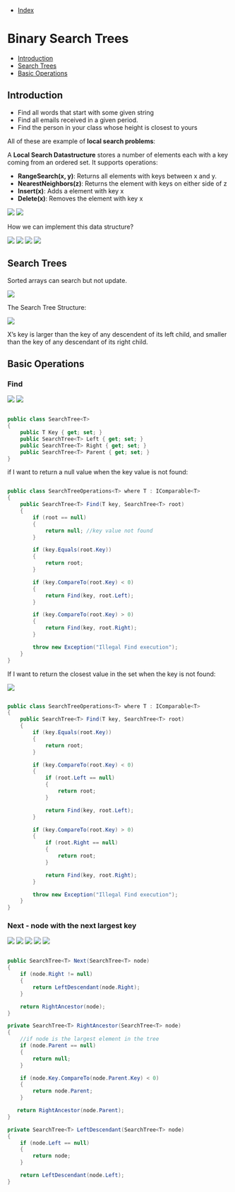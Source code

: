 * [Index](https://github.com/KiraDiShira/AlgorithmsAndDataStructures/blob/master/README.md#project-title)

# Binary Search Trees

* [Introduction](#introduction)
* [Search Trees](#search-trees)
* [Basic Operations](#basic-operations)

## Introduction

- Find all words that start with some given string
- Find all emails received in a given period.
- Find the person in your class whose height is closest to yours

All of these are example of **local search problems**:

A **Local Search Datastructure** stores a number of elements each with a key coming from an ordered set. It supports operations:

- **RangeSearch(x, y)**: Returns all elements with keys between x and y.
- **NearestNeighbors(z)**: Returns the element with keys on either side of z
- **Insert(x)**: Adds a element with key x
- **Delete(x)**: Removes the element with key x

<img src="https://github.com/KiraDiShira/AlgorithmsAndDataStructures/blob/master/RepoFiles/BinarySearchTrees/Images/bst1.PNG" />

<img src="https://github.com/KiraDiShira/AlgorithmsAndDataStructures/blob/master/RepoFiles/BinarySearchTrees/Images/bst2.PNG" />

How we can implement this data structure?

<img src="https://github.com/KiraDiShira/AlgorithmsAndDataStructures/blob/master/RepoFiles/BinarySearchTrees/Images/bst3.PNG" />

<img src="https://github.com/KiraDiShira/AlgorithmsAndDataStructures/blob/master/RepoFiles/BinarySearchTrees/Images/bst4.PNG" />

<img src="https://github.com/KiraDiShira/AlgorithmsAndDataStructures/blob/master/RepoFiles/BinarySearchTrees/Images/bst5.PNG" />

<img src="https://github.com/KiraDiShira/AlgorithmsAndDataStructures/blob/master/RepoFiles/BinarySearchTrees/Images/bst6.PNG" />

## Search Trees

Sorted arrays can search but not update.

<img src="https://github.com/KiraDiShira/AlgorithmsAndDataStructures/blob/master/RepoFiles/BinarySearchTrees/Images/bst7.PNG" />

The Search Tree Structure:

<img src="https://github.com/KiraDiShira/AlgorithmsAndDataStructures/blob/master/RepoFiles/BinarySearchTrees/Images/bst8.PNG" />

X’s key is larger than the key of any descendent of its left child, and smaller than the key of any descendant of its right child.

## Basic Operations

### Find

<img src="https://github.com/KiraDiShira/AlgorithmsAndDataStructures/blob/master/RepoFiles/BinarySearchTrees/Images/bst10.PNG" />

<img src="https://github.com/KiraDiShira/AlgorithmsAndDataStructures/blob/master/RepoFiles/BinarySearchTrees/Images/bst9.PNG" />

```c#

public class SearchTree<T>
{
    public T Key { get; set; }
    public SearchTree<T> Left { get; set; }
    public SearchTree<T> Right { get; set; }
    public SearchTree<T> Parent { get; set; }
}

```
if I want to return a null value when the key value is not found:

```c#

public class SearchTreeOperations<T> where T : IComparable<T>
{
    public SearchTree<T> Find(T key, SearchTree<T> root)
    {
        if (root == null)
        {
            return null; //key value not found
        }

        if (key.Equals(root.Key))
        {
            return root;
        }

        if (key.CompareTo(root.Key) < 0)
        {
            return Find(key, root.Left);
        }

        if (key.CompareTo(root.Key) > 0)
        {
            return Find(key, root.Right);
        }

        throw new Exception("Illegal Find execution");
    }
}
```
If I want to return the closest value in the set when the key is not found:

<img src="https://github.com/KiraDiShira/AlgorithmsAndDataStructures/blob/master/RepoFiles/BinarySearchTrees/Images/bst11.PNG" />

```c#

public class SearchTreeOperations<T> where T : IComparable<T>
{
    public SearchTree<T> Find(T key, SearchTree<T> root)
    {      
        if (key.Equals(root.Key))
        {
            return root;
        }

        if (key.CompareTo(root.Key) < 0)
        {
            if (root.Left == null)
            {
                return root;
            }

            return Find(key, root.Left);
        }

        if (key.CompareTo(root.Key) > 0)
        {
            if (root.Right == null)
            {
                return root;
            }

            return Find(key, root.Right);
        }

        throw new Exception("Illegal Find execution");
    }
}

```

### Next - node with the next largest key

<img src="https://github.com/KiraDiShira/AlgorithmsAndDataStructures/blob/master/RepoFiles/BinarySearchTrees/Images/bst12.PNG" />

<img src="https://github.com/KiraDiShira/AlgorithmsAndDataStructures/blob/master/RepoFiles/BinarySearchTrees/Images/bst13.PNG" />

<img src="https://github.com/KiraDiShira/AlgorithmsAndDataStructures/blob/master/RepoFiles/BinarySearchTrees/Images/bst14.PNG" />

<img src="https://github.com/KiraDiShira/AlgorithmsAndDataStructures/blob/master/RepoFiles/BinarySearchTrees/Images/bst15.PNG" />

<img src="https://github.com/KiraDiShira/AlgorithmsAndDataStructures/blob/master/RepoFiles/BinarySearchTrees/Images/bst16.PNG" />

```c#

public SearchTree<T> Next(SearchTree<T> node)
{
    if (node.Right != null)
    {
        return LeftDescendant(node.Right);
    }

    return RightAncestor(node);
}

private SearchTree<T> RightAncestor(SearchTree<T> node)
{
    //if node is the largest element in the tree
    if (node.Parent == null)
    {
        return null;
    }

    if (node.Key.CompareTo(node.Parent.Key) < 0)
    {
        return node.Parent;
    }

   return RightAncestor(node.Parent);
}

private SearchTree<T> LeftDescendant(SearchTree<T> node)
{
    if (node.Left == null)
    {
        return node;
    }

    return LeftDescendant(node.Left);
}

```
